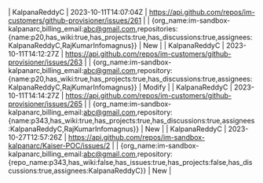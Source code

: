 | KalpanaReddyC | 2023-10-11T14:07:04Z | https://api.github.com/repos/im-customers/github-provisioner/issues/261 |  | {org_name:im-sandbox-kalpanarc,billing_email:abc@gmail.com,repositories:{name:p20,has_wiki:true,has_projects:true,has_discussions:true,assignees:KalpanaReddyC,RajKumarInfomagnus}} | New | 
| KalpanaReddyC | 2023-10-11T14:12:27Z | https://api.github.com/repos/im-customers/github-provisioner/issues/263 |  | {org_name:im-sandbox-kalpanarc,billing_email:abc@gmail.com,repository:{name:p20,has_wiki:true,has_projects:true,has_discussions:true,assignees:KalpanaReddyC,RajKumarInfomagnus}} | Modify | 
| KalpanaReddyC | 2023-10-11T14:14:27Z | https://api.github.com/repos/im-customers/github-provisioner/issues/265 |  | {org_name:im-sandbox-kalpanarc,billing_email:abc@gmail.com,repository:{name:p343,has_wiki:true,has_projects:true,has_discussions:true,assignees:KalpanaReddyC,RajKumarInfomagnus}} | New | 
| KalpanaReddyC | 2023-10-27T12:57:26Z | https://api.github.com/repos/im-sandbox-kalpanarc/Kaiser-POC/issues/2 |  | {org_name:im-sandbox-kalpanarc,billing_email:abc@gmail.com,repository:{repo_name:p343,has_wiki:false,has_issues:true,has_projects:false,has_discussions:true,assignees:KalpanaReddyC}} | New | 
